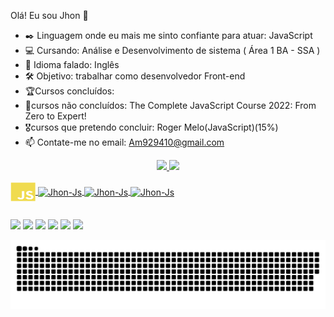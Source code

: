 Olá! Eu sou Jhon 👋

- ✒️ Linguagem onde eu mais me sinto confiante para atuar: JavaScript
- 💻 Cursando: Análise e Desenvolvimento de sistema ( Área 1 BA - SSA )
- 📕 Idioma falado: Inglês
- 🛠️ Objetivo: trabalhar como desenvolvedor Front-end
- 🏆Cursos concluídos:
- 🥉cursos não concluídos: The Complete JavaScript Course 2022: From Zero to Expert!
- 🎖️cursos que pretendo concluir: Roger Melo(JavaScript)(15%)
- 📫 Contate-me no email: Am929410@gmail.com

<div align="center">
  <a href="https://github.com/JhonOli">
  <img height="180em" src="https://github-readme-stats.vercel.app/api?username=JhonOli&show_icons=true&theme=merko&include_all_commits=true&count_private=true"/>
  <img height="180em" src="https://github-readme-stats.vercel.app/api/top-langs/?username=JhonOli&layout=compact&langs_count=7&theme=merko"/>
</div>
<div style="display: inline_block"><br>
  <img align="center" alt="Jhon-Js" height="30" width="40" src="https://raw.githubusercontent.com/devicons/devicon/master/icons/javascript/javascript-plain.svg">
  <img align="center" alt="Jhon-Js" height="30" width="40"  src="https://cdn.jsdelivr.net/gh/devicons/devicon/icons/html5/html5-original.svg">   
   <img align="center" alt="Jhon-Js" height="30" width="40"  src="https://cdn.jsdelivr.net/gh/devicons/devicon/icons/tailwindcss/tailwindcss-plain.svg"> 
   <img align="center" alt="Jhon-Js" height="30" width="40"   src="https://cdn.jsdelivr.net/gh/devicons/devicon/icons/css3/css3-original.svg"> 
  
</div>

  ##

<div>

<a href="https://www.youtube.com/channel/UCE2QoDz_QjgRFTgHI6rbEPQ" target="_blank"><img src="https://img.shields.io/badge/YouTube-FF0000?style=for-the-badge&logo=youtube&logoColor=white" target="_blank"></a>
  <a href="https://www.instagram.com/jhon_oliveira_8/" target="_blank"><img src="https://img.shields.io/badge/-Instagram-%23E4405F?style=for-the-badge&logo=instagram&logoColor=white" target="_blank"></a>
 	<a href="https://www.twitch.tv/jhonoliveira1020" target="_blank"><img src="https://img.shields.io/badge/Twitch-9146FF?style=for-the-badge&logo=twitch&logoColor=white" target="_blank"></a>
 <a href="https://discord.com/channels/@me" target="_blank"><img src="https://img.shields.io/badge/Discord-7289DA?style=for-the-badge&logo=discord&logoColor=white" target="_blank"></a> 
  <a href = "mailto:am929410@gmail.com"><img src="https://img.shields.io/badge/-Gmail-%23333?style=for-the-badge&logo=gmail&logoColor=white" target="_blank"></a>
  <a href="https://www.linkedin.com/in/jhon-oliveira-24b42a173/" target="_blank"><img src="https://img.shields.io/badge/-LinkedIn-%230077B5?style=for-the-badge&logo=linkedin&logoColor=white" target="_blank"></a> 
  
  ![Snake animation](https://github.com/JhonOli/JhonOli/blob/output/github-contribution-grid-snake.svg)
  
  </div>
                    

